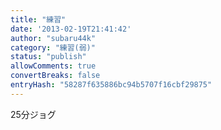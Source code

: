 ```yaml
---
title: "練習"
date: '2013-02-19T21:41:42'
author: "subaru44k"
category: "練習(弱)"
status: "publish"
allowComments: true
convertBreaks: false
entryHash: "58287f635886bc94b5707f16cbf29875"
---
```

25分ジョグ
